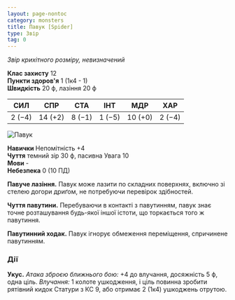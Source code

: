 ```yaml
---
layout: page-nontoc
category: monsters
title: Павук [Spider]
type: Звір
tag: 0
---
```


_Звір крихітного розміру, невизначений_

**Клас захисту** 12    
**Пункти здоров'я** 1 (1к4 - 1)    
**Швидкість** 20 ф, лазіння 20 ф

| СИЛ    | СПР     | СТА    | ІНТ    | МДР     | ХАР    |
| ------ | ------- | ------ | ------ | ------- | ------ |
| 2 (−4) | 14 (+2) | 8 (−1) | 1 (−5) | 10 (+0) | 2 (−4) |

![Павук](https://www.dndbeyond.com/avatars/thumbnails/16/575/1000/1000/636376359864842950.jpeg)

**Навички** Непомітність +4    
**Чуття** темний зір 30 ф, пасивна Увага 10    
**Мови** -    
**Небезпека** 0 (10 ПД)

**Павуче лазіння.** Павук може лазити по складних поверхнях, включно зі стелею догори дриґом, не потребуючи перевірок здібностей.    

**Чуття павутини.** Перебуваючи в контакті з павутинням, павук знає точне розташування будь-якої іншої істоти, що торкається того ж павутиння.    

**Павутинний ходак.** Павук ігнорує обмеження переміщення, спричинене павутинням.

### Дії
**Укус.** _Атака зброєю ближнього бою:_ +4 до влучання, досяжність 5 ф, одна ціль. _Влучання:_ 1 колоте ушкодження, і ціль повинна зробити рятівний кидок Статури з КС 9, або отримає 2 (1к4) ушкоджень отрутою. 

